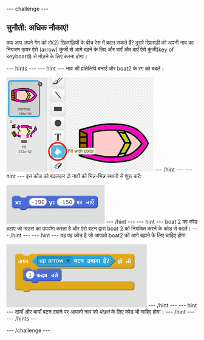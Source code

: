 \--- challenge \---

## चुनौती: अधिक नौकाएं!

क्या आप अपने गेम को दो(2) खिलाड़ियों के बीच रेस में बदल सकते हैं? दूसरे खिलाड़ी को अपनी नाव का नियंत्रण ऊपर ऐरो (arrow) कुंजी से आगे बढ़ने के लिए और बाएँ और दाएँ ऐरो कुंजी(key of keyboard) से मोड़ने के लिए करना होगा।

\--- hints \--- \--- hint \--- नाव की प्रतिलिपि बनाएँ और boat2 के रंग को बदलें।

![स्क्रीनशॉट](images/boat-p2.png) \--- /hint \--- \--- hint \--- इस कोड को बदलकर दो नावों को भिन्न-भिन्न स्थानों से शुरू करें:

![स्क्रीनशॉट](images/boat-p2start-blocks.png) \--- /hint \--- \--- hint \--- boat 2 का कोड हटाए जो माउस का उपयोग करता है और ऐरो बटन द्वारा boat 2 को नियंत्रित करने के कोड से बदलें। \--- /hint \--- \--- hint \--- यह वह कोड है जो आपको boat2 को आगे बढ़ाने के लिए चाहिए होगा:

![स्क्रीनशॉट](images/boat-p2forward-blocks.png) \--- /hint \--- \--- hint \--- दायाँ और बायाँ बटन दबाने पर आपको नाव को *मोड़ने* के लिए कोड भी चाहिए होगा। \--- /hint \--- \--- /hints \---

\--- /challenge \---